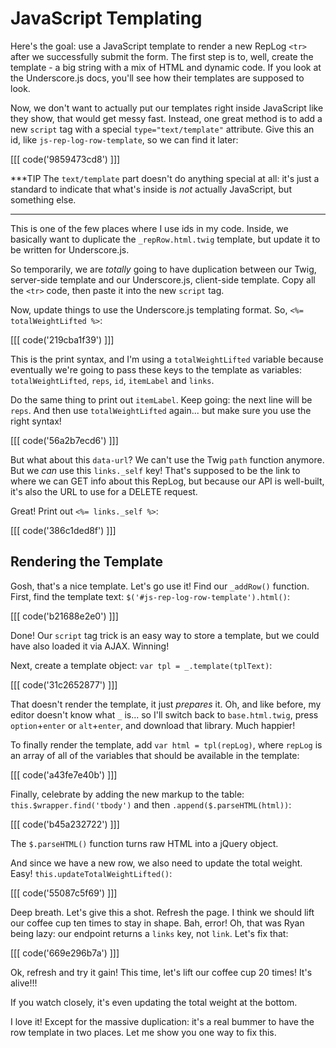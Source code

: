 # JavaScript Templating

Here's the goal: use a JavaScript template to render a new RepLog `<tr>` after we
successfully submit the form. The first step is to, well, create the template - a
big string with a mix of HTML and dynamic code. If you look at the Underscore.js docs,
you'll see how their templates are supposed to look.

Now, we don't want to actually put our templates right inside JavaScript like they
show, that would get messy fast. Instead, one great method is to add a new `script`
tag with a special `type="text/template"` attribute. Give this an id, like `js-rep-log-row-template`,
so we can find it later:

[[[ code('9859473cd8') ]]]

***TIP
The `text/template` part doesn't do anything special at all: it's just a standard
to indicate that what's inside is *not* actually JavaScript, but something else.
***

This is one of the few places where I use ids in my code. Inside, we basically want
to duplicate the `_repRow.html.twig` template, but update it to be written for Underscore.js.

So temporarily, we are *totally* going to have duplication between our Twig, server-side
template and our Underscore.js, client-side template. Copy all the `<tr>` code, then
paste it into the new `script` tag.

Now, update things to use the Underscore.js templating format. So, `<%= totalWeightLifted %>`:

[[[ code('219cba1f39') ]]]

This is the print syntax, and I'm using a `totalWeightLifted` variable because eventually
we're going to pass these keys to the template as variables: `totalWeightLifted`, `reps`,
`id`, `itemLabel` and `links`.

Do the same thing to print out `itemLabel`. Keep going: the next line will be `reps`.
And then use `totalWeightLifted` again... but make sure you use the right syntax!

[[[ code('56a2b7ecd6') ]]]

But what about this `data-url`? We can't use the Twig `path` function anymore. But
we *can* use this `links._self` key! That's supposed to be the link to where we can
GET info about this RepLog, but because our API is well-built, it's also the URL
to use for a DELETE request.

Great! Print out `<%= links._self %>`:

[[[ code('386c1ded8f') ]]]

## Rendering the Template

Gosh, that's a nice template. Let's go use it! Find our `_addRow()` function. First,
find the template text: `$('#js-rep-log-row-template').html()`:

[[[ code('b21688e2e0') ]]]

Done! Our `script` tag trick is an easy way to store a template, but we could have
also loaded it via AJAX. Winning!

Next, create a template object: `var tpl = _.template(tplText)`:

[[[ code('31c2652877') ]]]

That doesn't render the template, it just *prepares* it. Oh, and like before, my
editor doesn't know what `_` is... so I'll switch back to `base.html.twig`, press
`option`+`enter` or `alt`+`enter`, and download that library. Much happier!

To finally render the template, add `var html = tpl(repLog)`, where `repLog` is an
array of all of the variables that should be available in the template:

[[[ code('a43fe7e40b') ]]]

Finally, celebrate by adding the new markup to the table: `this.$wrapper.find('tbody')`
and then `.append($.parseHTML(html))`:

[[[ code('b45a232722') ]]]

The `$.parseHTML()` function turns raw HTML into a jQuery object.

And since we have a new row, we also need to update the total weight. Easy!
`this.updateTotalWeightLifted()`:

[[[ code('55087c5f69') ]]]

Deep breath. Let's give this a shot. Refresh the page. I think we should lift our
coffee cup ten times to stay in shape. Bah, error! Oh, that was Ryan being lazy:
our endpoint returns a `links` key, not `link`. Let's fix that:

[[[ code('669e296b7a') ]]]

Ok, refresh and try it gain! This time, let's lift our coffee cup 20 times! It's
alive!!!

If you watch closely, it's even updating the total weight at the bottom.

I love it! Except for the massive duplication: it's a real bummer to have the row
template in two places. Let me show you one way to fix this.
